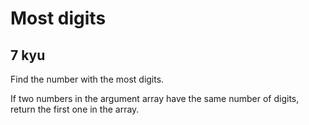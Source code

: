 # Most digits
## 7 kyu

Find the number with the most digits.

If two numbers in the argument array have the same number of digits, return the first one in the array.

